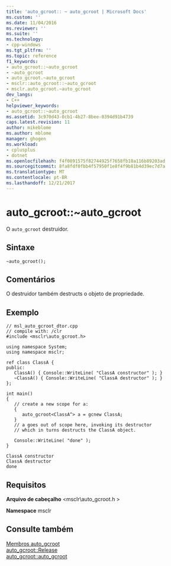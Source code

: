 ```yaml
---
title: 'auto_gcroot:: ~ auto_gcroot | Microsoft Docs'
ms.custom: ''
ms.date: 11/04/2016
ms.reviewer: ''
ms.suite: ''
ms.technology:
- cpp-windows
ms.tgt_pltfrm: ''
ms.topic: reference
f1_keywords:
- auto_gcroot::~auto_gcroot
- ~auto_gcroot
- auto_gcroot.~auto_gcroot
- msclr::auto_gcroot::~auto_gcroot
- msclr.auto_gcroot.~auto_gcroot
dev_langs:
- C++
helpviewer_keywords:
- auto_gcroot::~auto_gcroot
ms.assetid: 3c970d43-0cb1-4b27-8bee-0394d91b4739
caps.latest.revision: 11
author: mikeblome
ms.author: mblome
manager: ghogen
ms.workload:
- cplusplus
- dotnet
ms.openlocfilehash: f4f0891575f82744925f7658fb18a116b89203ad
ms.sourcegitcommit: 8fa8fdf0fbb4f57950f1e8f4f9b81b4d39ec7d7a
ms.translationtype: MT
ms.contentlocale: pt-BR
ms.lasthandoff: 12/21/2017
---
```

# <a name="autogcrootautogcroot"></a>auto_gcroot::~auto_gcroot
O `auto_gcroot` destruidor.  
  
## <a name="syntax"></a>Sintaxe  
  
```  
~auto_gcroot();  
```  
  
## <a name="remarks"></a>Comentários  
 O destruidor também destructs o objeto de propriedade.  
  
## <a name="example"></a>Exemplo  
  
```  
// msl_auto_gcroot_dtor.cpp  
// compile with: /clr  
#include <msclr\auto_gcroot.h>  
  
using namespace System;  
using namespace msclr;  
  
ref class ClassA {  
public:  
   ClassA() { Console::WriteLine( "ClassA constructor" ); }  
   ~ClassA() { Console::WriteLine( "ClassA destructor" ); }  
};  
  
int main()  
{  
   // create a new scope for a:  
   {  
      auto_gcroot<ClassA^> a = gcnew ClassA;  
   }  
   // a goes out of scope here, invoking its destructor  
   // which in turns destructs the ClassA object.  
  
   Console::WriteLine( "done" );  
}  
```  
  
```Output  
ClassA constructor  
ClassA destructor  
done  
```  
  
## <a name="requirements"></a>Requisitos  
 **Arquivo de cabeçalho** \<msclr\auto_gcroot.h >  
  
 **Namespace** msclr  
  
## <a name="see-also"></a>Consulte também  
 [Membros auto_gcroot](../dotnet/auto-gcroot-members.md)   
 [auto_gcroot::Release](../dotnet/auto-gcroot-release.md)   
 [auto_gcroot::auto_gcroot](../dotnet/auto-gcroot-auto-gcroot.md)